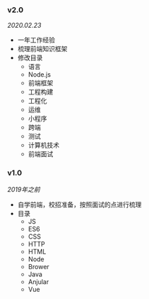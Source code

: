 

### v2.0

_2020.02.23_

- 一年工作经验
- 梳理前端知识框架
- 修改目录
  - 语言
  - Node.js
  - 前端框架
  - 工程构建
  - 工程化
  - 运维
  - 小程序
  - 跨端
  - 测试
  - 计算机技术
  - 前端面试

### v1.0
_2019年之前_

- 自学前端，校招准备，按照面试的点进行梳理
- 目录
  - JS
  - ES6
  - CSS
  - HTTP
  - HTML
  - Node
  - Brower
  - Java
  - Anjular
  - Vue

